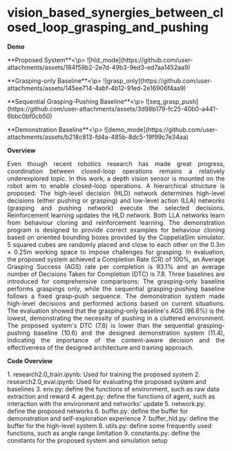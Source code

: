 # vision_based_synergies_between_closed_loop_grasping_and_pushing

**Demo**

<p>**Proposed System**<\p>
![hld_mode](https://github.com/user-attachments/assets/184f59b2-2e7d-49b3-9ed3-ed7aa1452aa9)

<p>**Grasping-only Baseline**<\p>
![grasp_only](https://github.com/user-attachments/assets/145ee714-4abf-4b12-91ed-2e16906f4aa9)

<p>**Sequential Grasping-Pushing Baseline**<\p>
![seq_grasp_push](https://github.com/user-attachments/assets/3d98b179-fc25-40b0-a441-6bbc0bf0cb50)

<p>**Demonstration Baseline**<\p>
![demo_mode](https://github.com/user-attachments/assets/b218c813-fd4a-485b-8dc5-19f99c7e34aa)

**Overview** 	
<p align="justify">
Even though recent robotics research has made great progress, coordination between closed-loop operations remains a relatively underexplored topic. In this work, a depth vision sensor is mounted on the robot arm to enable closed-loop operations. A hierarchical structure is proposed: The high-level decision (HLD) network determines high-level decisions (either pushing or grasping) and low-level action (LLA) networks (grasping and pushing network) execute the selected decisions. Reinforcement learning updates the HLD network. Both LLA networks learn from behaviour cloning and reinforcement learning. The demonstration program is designed to provide correct examples for behaviour cloning based on oriented bounding boxes provided by the CoppeliaSim simulator. 5 squared cubes are randomly placed and close to each other on the 0.3m × 0.25m working space to impose challenges for grasping. In evaluation, the proposed system achieved a Completion Rate (CR) of 100%, an Average Grasping Success (AGS) rate per completion is 93.1% and an average number of Decisions Taken for Completion (DTC) is 7.8. Three baselines are introduced for comprehensive comparisons: The grasping-only baseline performs graspings only, while the sequential grasping-pushing baseline follows a fixed grasp-push sequence. The demonstration system made high-level decisions and performed actions based on current situations. The evaluation showed that the grasping-only baseline's AGS (86.6%) is the lowest, demonstrating the necessity of pushing in a cluttered environment. The proposed system's DTC (7.8) is lower than the sequential grasping-pushing baseline (10.6) and the designed demonstration system (11.4), indicating the importance of the content-aware decision and the effectiveness of the designed architecture and training approach.	
</p>

**Code Overview**
<p>
1. research2.0_train.ipynb: Used for training the proposed system
2. research2.0_eval.ipynb: Used for evaluating the proposed system and baselines
3. env.py: define the functions of environment, such as raw data extraction and reward 
4. agent.py: define the functions of agent, such as interaction with the environment and networks' update
5. network.py: define the proposed networks
6. buffer.py: define the buffer for demonstration and self-exploration experience
7. buffer_hld.py: define the buffer for the high-level system
8. utils.py: define some frequently used functions, such as angle range limitation
9. constants.py: define the constants for the proposed system and simulation setup
</p>
